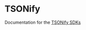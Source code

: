 # TSONify
Documentation for the [TSONify SDKs](https://spectral-discord.github.io/knowledge-garden/#/page/tsonify)
